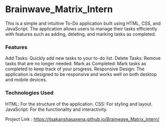 # Brainwave_Matrix_Intern
This is a simple and intuitive To-Do application built using HTML, CSS, and JavaScript. The application allows users to manage their tasks efficiently with features such as adding, deleting, and marking tasks as completed.

### Features
Add Tasks: Quickly add new tasks to your to-do list.
Delete Tasks: Remove tasks that are no longer needed.
Mark as Completed: Mark tasks as completed to keep track of your progress.
Responsive Design: The application is designed to be responsive and works well on both desktop and mobile devices.

### Technologies Used
HTML: For the structure of the application.
CSS: For styling and layout.
JavaScript: For the functionality and interactivity.

Project Link : https://itsakanshasaxena.github.io/Brainwave_Matrix_Intern/


